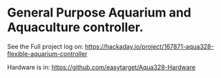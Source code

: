# General Purpose Aquarium and Aquaculture controller.

See the Full project log on: https://hackaday.io/project/167871-aqua328-flexible-aquarium-controller

Hardware is in: https://github.com/easytarget/Aqua328-Hardware
